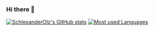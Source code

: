 ### Hi there 👋

[![SchlexanderOlz's GitHub stats](https://github-readme-stats-5aph-git-master-schlexanderolz.vercel.app/api?username=SchlexanderOlz)](https://github.com/anuraghazra/github-readme-stats&show_icons=true)
[![Most used Languages](https://github-readme-stats-5aph-git-master-schlexanderolz.vercel.app/api/top-langs/?username=SchlexanderOlz&layout=donut)](https://github.com/anuraghazra/github-readme-stats)
